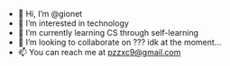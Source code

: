 - 👋 Hi, I’m @gionet
- 👀 I’m interested in technology
- 🌱 I’m currently learning CS through self-learning
- 💞️ I’m looking to collaborate on ??? idk at the moment...
- 📫 You can reach me at pzzxc9@gmail.com

<!---
gionet/gionet is a ✨ special ✨ repository because its `README.md` (this file) appears on your GitHub profile.
You can click the Preview link to take a look at your changes.
--->

